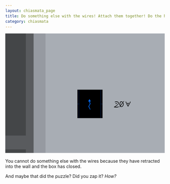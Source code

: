 ```yaml
---
layout: chiasmata_page
title: Do something else with the wires! Attach them together! Do the hotwiring thing with them!
category: chiasmata
---
```


![011](/chiasmata/images/narrative/010.gif)

You cannot do something else with the wires because they have retracted into the wall and the box has closed.

And maybe that did the puzzle? Did you zap it? *How?*